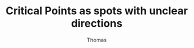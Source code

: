 ---
title: Critical Points as spots with unclear directions
author: Thomas
Definition: When f'(x) = 0, the derivative provides no information about which direction to move. Points where f'(x) = 0 are known as critical points. A local minimum is a (critical) point where f(x) is lower than all neighboring points, so it is no longer possible to decrease f(x) by making inﬁnitesimal steps. A local maximum is a point where f(x) is higher than all neighboring points. Some critical points are neither maxima nor minima. These are known as saddle points.
Description: In some places, the direction we need to move in is unclear. There are three such uncertain cases; 1. Every step we take brings us closer to radiation, so it may be that we've found the optimal location to stay. 2. Every step we take brings us further from radiation. 3. Every step we take doesn't change our radiation levels.
OriginSource: "Handmade"
Mapping:
  "Critical point": "Spot with unclear direction"
  "(Local) minimum" : "Every step takes us away from a safe spot"
  "(Local) maximum" : "Every step we take brings us further from radiation"
  "Saddle point" : "Unchanged radiation levels"
ExpertRating: Bad
---